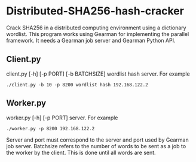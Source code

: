 # Distributed-SHA256-hash-cracker
Crack SHA256 in a distributed computing environment using a dictionary wordlist.
This program works using Gearman for implementing the parallel framework. It needs a Gearman job server and Gearman Python API. 

## Client.py 
client.py [-h] [-p PORT] [-b BATCHSIZE] wordlist hash server. For example 
```
./client.py -b 10 -p 8200 wordlist hash 192.168.122.2
```

## Worker.py
worker.py [-h] [-p PORT] server. For example
```
./worker.py -p 8200 192.168.122.2
```
Server and port must correspond to the server and port used by Gearman job server.
Batchsize refers to the number of words to be sent as a job to the worker by the client. This is done until all words are sent.
